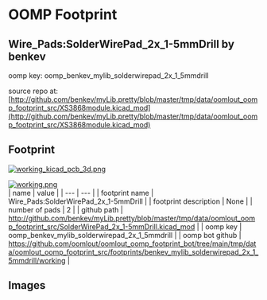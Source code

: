 # OOMP Footprint  
## Wire_Pads:SolderWirePad_2x_1-5mmDrill  by benkev  
  
oomp key: oomp_benkev_mylib_solderwirepad_2x_1_5mmdrill  
  
source repo at: [http://github.com/benkev/myLib.pretty/blob/master/tmp/data/oomlout_oomp_footprint_src/XS3868module.kicad_mod](http://github.com/benkev/myLib.pretty/blob/master/tmp/data/oomlout_oomp_footprint_src/XS3868module.kicad_mod)  
## Footprint  
  
[![working_kicad_pcb_3d.png](working_kicad_pcb_3d_600.png)](working_kicad_pcb_3d.png)  
  
[![working.png](working_600.png)](working.png)  
| name | value | 
| --- | --- | 
| footprint name | Wire_Pads:SolderWirePad_2x_1-5mmDrill | 
| footprint description | None | 
| number of pads | 2 | 
| github path | http://github.com/benkev/myLib.pretty/blob/master/tmp/data/oomlout_oomp_footprint_src/SolderWirePad_2x_1-5mmDrill.kicad_mod | 
| oomp key | oomp_benkev_mylib_solderwirepad_2x_1_5mmdrill | 
| oomp bot github | https://github.com/oomlout/oomlout_oomp_footprint_bot/tree/main/tmp/data/oomlout_oomp_footprint_src/footprints/benkev_mylib_solderwirepad_2x_1_5mmdrill/working | 
## Images  
